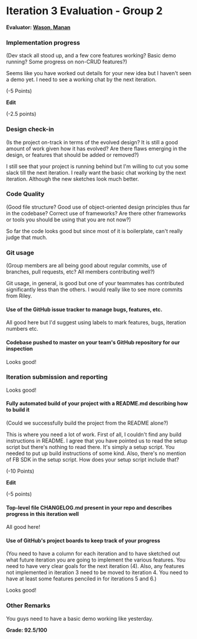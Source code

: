 # Iteration 3 Evaluation - Group 2

**Evaluator: [Wason, Manan](mailto:mwason1@jhu.edu)**

### Implementation progress
(Dev stack all stood up, and a few core features working?  Basic demo running?  Some progress on non-CRUD features?)

Seems like you have worked out details for your new idea but I haven't seen a demo yet. I need to see a working chat by the next iteration. 

(-5 Points)

**Edit**

(-2.5 points)

### Design check-in
(Is the project on-track in terms of the evolved design?  It is still a good amount of work given how it has evolved?  Are there flaws emerging in the design, or features that should be added or removed?)

I still see that your project is running behind but I'm willing to cut you some slack till the next iteration. I really want the basic chat working by the next iteration. Although the new sketches look much better.

### Code Quality
(Good file structure?  Good use of object-oriented design principles thus far in the codebase?  Correct use of frameworks?  Are there other frameworks or tools you should be using that you are not now?)
 
So far the code looks good but since most of it is boilerplate, can't really judge that much.

### Git usage
(Group members are all being good about regular commits, use of branches, pull requests, etc?  All members contributing well?)

Git usage, in general, is good but one of your teammates has contributed significantly less than the others. I would really like to see more commits from Riley.

#### Use of the GitHub issue tracker to manage bugs, features, etc.

All good here but I'd suggest using labels to mark features, bugs, iteration numbers etc. 

#### Codebase pushed to master on your team's GitHub repository for our inspection

Looks good!

### Iteration submission and reporting

Looks good!

#### Fully automated build of your project with a README.md describing how to build it
(Could we successfully build the project from the README alone?)

This is where you need a lot of work. First of all, I couldn't find any build instructions in README. I agree that you have pointed us to read the setup script but there's nothing to read there. It's simply a setup script. You needed to put up build instructions of some kind. Also, there's no mention of FB SDK in the setup script. How does your setup script include that?

(-10 Points)

**Edit**

(-5 points)


#### Top-level file CHANGELOG.md present in your repo and describes progress in this iteration well

All good here!

#### Use of GitHub's project boards to keep track of your progress
(You need to have a column for each iteration and to have sketched out what future iteration you are going to implement the various features.  You need to have very clear goals for the next iteration (4).  Also, any features not implemented in iteration 3 need to be moved to iteration 4.  You need to have at least some features penciled in for iterations 5 and 6.)

Looks good!

### Other Remarks

You guys need to have a basic demo working like yesterday.

**Grade: 92.5/100**
